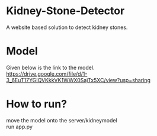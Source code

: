 # Kidney-Stone-Detector
A website based solution to detect kidney stones.
# Model
Given below is the link to the model.   
https://drive.google.com/file/d/1-3_6EuT17YGIQVKkkVK1WWX0SajTx5XC/view?usp=sharing
# How to run?
move the model onto the server/kidneymodel         
run app.py